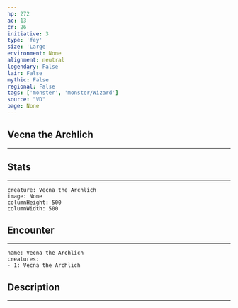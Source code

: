 ```yaml
---
hp: 272
ac: 13
cr: 26
initiative: 3
type: 'fey'    
size: 'Large'
environment: None
alignment: neutral
legendary: False
lair: False
mythic: False
regional: False
tags: ['monster', 'monster/Wizard']
source: "VD"
page: None
---
```


## Vecna the Archlich
---



## Stats
---

```statblock
creature: Vecna the Archlich
image: None
columnHeight: 500
columnWidth: 500
```

## Encounter
---

```encounter-table
name: Vecna the Archlich
creatures:
- 1: Vecna the Archlich
```

## Description
---




